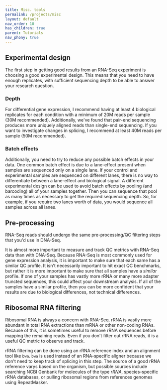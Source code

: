 ```yaml
---
title: Misc. tools
permalink: /projects/misc
layout: default
nav_order: 10
has_children: true
parent: Tutorials
nav_phony: true
---
```


## Experimental design

The first step in getting good results from an RNA-Seq experiment is choosing a good experimental
design. This means that you need to have enough replicates, with sufficient sequencing depth to
be able to answer your research question. 

### Depth 

For differential gene expression, I recommend having at least 4 biological replicates for each
condition with a minimum of 20M reads per sample (30M recommended). Additionally, we've found that pair-end sequencing
produces more uniquely aligned reads than single-end sequencing. If you want to investigate
changes in splicing, I recommend at least 40M reads per sample (50M recommended).

### Batch effects

Additionally, you need to try to reduce any possible batch effects in your data. One common batch 
effect is due to a lane-effect present when samples are sequenced only on a single lane. If your 
control and experimental samples are sequenced on different lanes, there is no way to differentiate
between a lane-effect and biological signal. A different experimental design can be used to avoid 
batch effects by pooling (and barcoding) all of your samples together. Then you can sequence that 
pool as many times as necessary to get the required sequencing depth. So, for example, if you require
two lanes worth of data, you would sequence all samples across all lanes.

## Pre-processing

RNA-Seq reads should undergo the same pre-processing/QC filtering steps that you'd use in DNA-Seq.

It is almost more important to measure and track QC metrics with RNA-Seq data than with DNA-Seq.
Because RNA-Seq is most commonly used for gene expression analysis, it is important to make sure that
each same has a similar QC profile. It isn't necessarily important to hit exact 
QC benchmarks, but rather it is more important to make sure that all samples have a *similar* profile.
If one of your samples has vastly more rRNA or many more adapter truncted sequences, this could affect
your downstream analysis. If all of the samples have a similar profile, then you can be more confident
that your results are due to biological differences, not technical differences.

## Ribosomal RNA filtering

Ribosomal RNA is always a concern with RNA-Seq. rRNA is vastly more abundant in total RNA extractions
than mRNA or other non-coding RNAs. Because of this, it is sometimes useful to remove rRNA sequences
before mapping the remaining reads. Even if you don't filter out rRNA reads, it is a useful QC
metric to observe and track.

rRNA filtering can be done using an rRNA reference index and an alignment tool like `bwa`. `bwa` is
used instead of an RNA-specific aligner because we don't need to keep track of splicing in this
step.  The source of a good rRNA reference varys based on the organism, but possible sources 
include searching NCBI Genbank for molecules of the type *rRNA*, species-specific rRNA databases,
or pulling ribosomal regions from references genomes using RepeatMasker.

